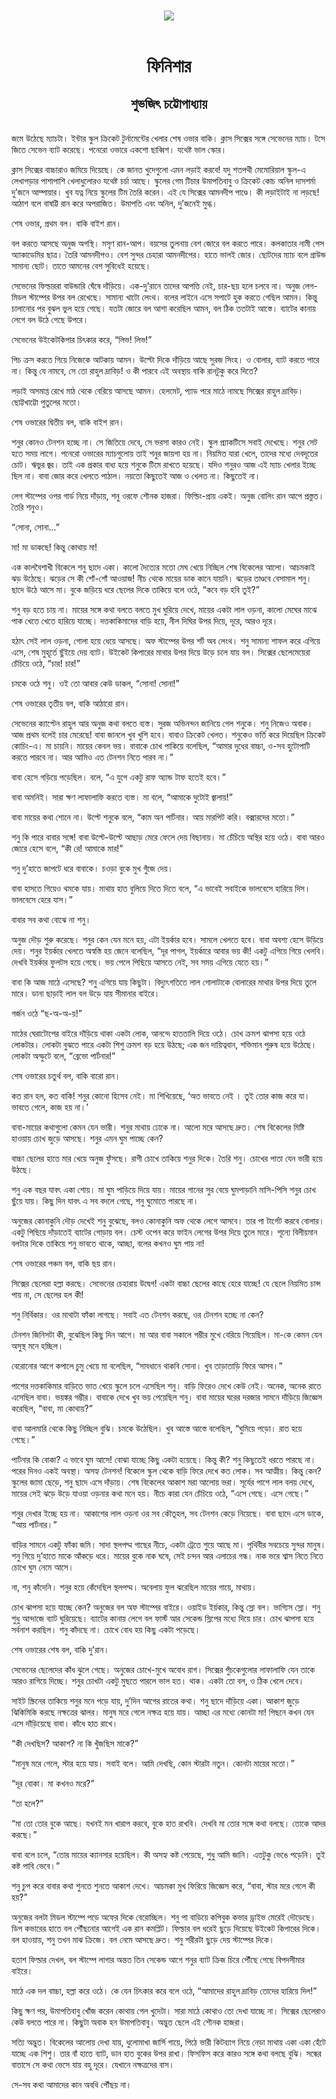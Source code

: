 <div align=center> <img src="../../metadata/images/rabibasariya/ফিনিশার-শুভজিৎ-চট্টোপাধ্যায়.jpg" align="center"></div><br><h1 align=center>ফিনিশার</h1>
<h2 align=center>শুভজিৎ চট্টোপাধ্যায়</h2><br>জমে উঠেছে ম্যাচটা। ইন্টার স্কুল ক্রিকেট টুর্নামেন্টের খেলার শেষ ওভার বাকি। ক্লাস সিক্সের সঙ্গে সেভেনের ম্যাচ। টসে জিতে সেভেন ব্যাট করেছে। পনেরো ওভারে একশো ছাব্বিশ। যথেষ্ট ভাল স্কোর।

ক্লাস সিক্সের বাচ্চারাও জমিয়ে দিয়েছে। কে জানত খুদেগুলো এমন লড়াই করবে! যদু শতপথী মেমোরিয়াল স্কুল-এ লেখাপড়ার পাশাপাশি খেলাধুলোরও যথেষ্ট চর্চা আছে। স্কুলের গেম টিচার উমাপতিবাবু ও ক্রিকেট কোচ অনিল দাসশর্মা দু’জনে আম্পায়ার। খুব যত্ন নিয়ে স্কুলের টিম তৈরি করেন। এই যে সিক্সের আমনদীপ পাণ্ডে। কী লড়াইটাই না লড়ছে! আঠাশ বলে বাষট্টি রান করে অপরাজিত। উমাপতি এবং অনিল, দু’জনেই মুগ্ধ।

শেষ ওভার, প্রথম বল। বাকি বাইশ রান।

বল করতে আসছে অনুজ অগস্থি। মসৃণ রান-আপ। বয়সের তুলনায় বেশ জোরে বল করতে পারে। কলকাতার নামী পেস অ্যাকাডেমির ছাত্র। তৈরি আমনদীপও। বেশ সুন্দর চেহারা আমনদীপের। হাতে ভালই জোর। ছোটদের ম্যাচ বলে গ্রাউন্ড সামান্য ছোট। তাতে আমনের বেশ সুবিধেই হয়েছে।

সেভেনের ফিল্ডাররা বাউন্ডারি ঘেঁষে দাঁড়িয়ে। এক-দু’রানে তাদের আপত্তি নেই, চার-ছয় হলে চলবে না। অনুজ লেগ-মিডল স্টাম্পের উপর বল রেখেছে। সামান্য খাটো লেংথ। বলের লাইনে এসে সপাটে হুক করতে গেছিল আমন। কিন্তু চালানোর পর বুঝল ভুল হয়ে গেছে। যতটা জোরে বল আশা করেছিল আমন, বল ঠিক ততটাই আস্তে। ব্যাটের কানায় লেগে বল উঠে গেছে উপরে।

সেভেনের উইকেটকিপার চিৎকার করে, “লিভ! লিভ!”

পিচ ক্রস করতে গিয়ে নিজেকে আটকায় আমন। উল্টো দিকে দাঁড়িয়ে আছে সুরজ সিংহ। ও বোলার, ব্যাট করতে পারে না। কিন্তু যে নামবে, সে তো রাহুল দ্রাবিড়! ও কী পারবে এই অবস্থায় বাকি রানটুকু করে দিতে?

লড়াই অসমাপ্ত রেখে মাঠ থেকে বেরিয়ে আসছে আমন। হেলমেট, প্যাড পরে মাঠে নামছে সিক্সের রাহুল দ্রাবিড়। ছোট্টখাট্টো পুতুলের মতো।

শেষ ওভারের দ্বিতীয় বল, বাকি বাইশ রান।

শনুর কোনও টেনশন হচ্ছে না। সে জিতিয়ে দেবে, সে ভরসা কারও নেই।‌ স্কুল প্র্যাকটিসে সবাই দেখেছে। শনুর সেট হতে সময় লাগে। পনেরো ওভারের ম্যাচগুলোয় তাই শনুর জায়গা হয় না। নিয়মিত যারা খেলে, তাদের মধ্যে দেবদূতের চোট। ঋভুর জ্বর। তাই এক প্রকার বাধ্য হয়ে শনুকে টিমে রাখতে হয়েছে। যদিও শনুরও আজ এই ম্যাচ খেলার ইচ্ছে ছিল না। বাবা জোর করে খেলতে পাঠাল। নয়তো কিছুতেই আজ ও খেলত না। কিছুতেই না।

লেগ স্টাম্পের ওপর গার্ড নিয়ে দাঁড়ায়, শনু ওরফে শৌনক হাজরা। ফিল্ডিং-প্রায় একই। অনুজ বোলিং রান আপে প্রস্তুত। তৈরি শনুও।

“সোনা, সোনা...”

মা! মা ডাকছে! কিন্তু কোথায় মা!

এক কালবৈশাখী বিকেলে শনু ছাদে একা। কালো দৈত্যের মতো মেঘ খেয়ে নিচ্ছিল শেষ বিকেলের আলো। আচমকাই ঝড় উঠেছে। ঝড়ের সে কী শোঁ-শোঁ আওয়াজ! নীচ থেকে মায়ের ডাক কানে যায়নি। ঝড়ের তাণ্ডবে বেসামাল শনু। ছাদে উঠে আসে মা। বুকে জড়িয়ে ধরে ছেলের দিকে তাকিয়ে বলে ওঠে, “কবে বড় হবি তুই?”

শনু বড় হতে চায় না। মায়ের সঙ্গে কথা বলতে বলতে মুখ ঘুরিয়ে দেখে, মায়ের একটা লাল ওড়না, কালো মেঘের মাঝে পাক খেতে খেতে হারিয়ে যাচ্ছে। দত্তকাকিমাদের বাড়ি হয়ে, নীল দিঘির উপর দিয়ে, দূরে, আরও দূরে।

হঠাৎ সেই লাল ওড়না, গোলা হয়ে ধেয়ে আসছে। অফ স্টাম্পের উপর শর্ট অব লেংথ। শনু সামান্য শাফল করে এগিয়ে এসে, শেষ মুহূর্তে ছুঁইয়ে দেয় ব্যাট। উইকেট কিপারের মাথার উপর দিয়ে উড়ে চলে যায় বল। সিক্সের ছেলেমেয়েরা চেঁচিয়ে ওঠে, “চার! চার!”

চমকে ওঠে শনু। ওই তো আবার কেউ ডাকল, “সোনা! সোনা!”

শেষ ওভারের তৃতীয় বল, বাকি আঠারো রান।

সেভেনের ক্যাপ্টেন রাহুল আর অনুজ কথা বলতে ব্যস্ত। সুরজ অভিনন্দন জানিয়ে গেল শনুকে। শনু নিজেও অবাক। আজ প্রথম বলেই চার মেরেছে! বাবা জানলে খুব খুশি হবে। বাবাও ক্রিকেট খেলত। শনুকেও ভর্তি করে দিয়েছিল ক্রিকেট কোচিং-এ। মা চায়নি। মায়ের কেবল ভয়। বাবাকে চোখ পাকিয়ে বলেছিল, “আমার দুধের বাচ্চা, ও-সব হুটোপাটি করতে পারবে না। আর আমিও এত টেনশন নিতে পারব না।”

বাবা হেসে গড়িয়ে পড়েছিল। বলে, “এ যুগে একটু রাফ অ্যান্ড টাফ হতেই হবে।”

বাবা অমনিই। সারা ক্ষণ লাফালাফি করতে ব্যস্ত। মা বলে, “আমাকে দুটোই জ্বালায়!”

বাবা মায়ের কথা শোনে না। উল্টে শনুকে বলে, “কাম অন পার্টনার। আয় মারপিট করি। বক্সারদের মতো।”

শনু কি পারে বাবার সঙ্গে! বাবা উল্টে-উল্টে আছাড় মেরে ফেলে দেয় বিছানায়। মা চেঁচিয়ে অস্থির হয়ে ওঠে। বাবা আরও জোরে হেসে বলে, “কী রে! আমাকে মার!”

শনু দু’হাতে জাপটে ধরে বাবাকে। চওড়া বুকে মুখ গুঁজে দেয়। 

বাবা হাসতে গিয়েও থমকে যায়। মাথায় হাত বুলিয়ে দিতে দিতে বলে, “এ ভাবেই সবাইকে ভালবেসে হারিয়ে দিস। ভালবেসে হেরে যাস।”

বাবার সব কথা বোঝে না শনু।

অনুজ দৌড় শুরু করেছে। শনুর কেন যেন মনে হয়, এটা ইয়র্কার হবে। সামলে খেলতে হবে। বাবা অবশ্য হেসে উড়িয়ে দেয়। শনুর ইয়র্কার খেলতে অস্বস্তি হয় জেনে বলেছিল, “দূর পাগল, ইয়র্কারে আবার ভয় কী! একটু এগিয়ে গিয়ে খেলবি। দেখবি ইয়র্কার ফুলটস হয়ে গেছে। ভয় পেলে পিছিয়ে আসতে নেই, সব সময় এগিয়ে যেতে হয়।”

বাবা কি আজ মাঠে এসেছে? শনু এগিয়ে যায় কিছুটা। বিদ্যুৎগতিতে লাল গোলাটাকে বোলারের মাথার উপর দিয়ে তুলে মারে। ডানা ছাড়াই লাল বল উড়ে যায় সীমানার বাইরে।

গর্জন ওঠে “ছ-অ-অ-য়!”

মাঠের ঘেরাটোপের বাইরে দাঁড়িয়ে থাকা একটা লোক, আনন্দে হাততালি দিয়ে ওঠে। চোখ ক্রমশ ঝাপসা হয়ে ওঠে লোকটার। লোকটা বুঝতে পারে একটা শিশু ক্রমশ বড় হয়ে উঠছে; এক জন দায়িত্ববান, শক্তিমান পুরুষ হয়ে উঠেছে। লোকটা অস্ফুটে বলে, “ব্রেভো পার্টনার!”

শেষ ওভারের চতুর্থ বল, বাকি বারো রান।

কত রান হল, কত বাকি! শনুর কোনো হিসেব নেই। মা শিখিয়েছে, ‘অত ভাবতে নেই ‌। তুই তোর কাজ করে যা। ভাবতে গেলে, কাজ হয় না।’

বাবা-মায়ের কথাগুলো কেমন যেন ভারী। শনুর মাথায় ঢোকে না। আলো মরে আসছে দ্রুত। শেষ বিকেলের মিষ্টি হাওয়ায় চোখ জুড়ে আসছে। শনুর এমন ঘুম পাচ্ছে কেন?

বাচ্চা ছেলের হাতে মার খেয়ে অনুজ ফুঁসছে। রাগী চোখে তাকিয়ে শনুর দিকে। তৈরি শনু। চোখের পাতা যেন ভারী হয়ে উঠছে।

শনু এক বছর যাবৎ একা শোয়। মা ঘুম পাড়িয়ে দিয়ে যায়। মায়ের গানের সুর বেয়ে ঘুমপাড়ানি মাসি-পিসি শনুর চোখ ছুঁয়ে যায়। কিছু দিন যাবৎ এ সব বদলে গেছে, শনু ঘুমোতে পারছে না।

অনুজের কোনাকুনি দৌড় দেখেই শনু বুঝেছে, বলও কোনাকুনি অফ থেকে লেগে আসবে। তার পা টার্গেট করবে বোলার। একটু পিছিয়ে দাঁড়াতেই ব্যাটের গোড়ায় বল। চেস্ট ওপেন করে ফাইন লেগের উপর দিয়ে তুলে মারে। শূন্যে বিলীয়মান বলটার দিকে তাকিয়ে শনু ভাবতে থাকে, আচ্ছা, বলের কখনও ঘুম পায় না!

শেষ ওভারের পঞ্চম বল, বাকি ছয় রান।

সিক্সের ছেলেরা হল্লা করছে। সেভেনের চেহারায় উদ্বেগ! একটা বাচ্চা ছেলের কাছে হেরে যাচ্ছে! যে ছেলে নিয়মিত চান্স পায় না, সে ছেলের হল কী!

শনু নির্বিকার। ওর মাথাটা ফাঁকা লাগছে। সবাই এত টেনশন করছে, ওর টেনশন হচ্ছে না কেন?

টেনশন জিনিসটা কী, বুঝেছিল কিছু দিন আগে। মা আর বাবা সকালে গম্ভীর মুখে বেরিয়ে গিয়েছিল। মা-কে কেমন যেন অসুস্থ মনে হচ্ছিল।

বেরোনোর আগে কপালে চুমু খেয়ে মা বলেছিল, “সাবধানে থাকবি সোনা। খুব তাড়াতাড়ি ফিরে আসব।”

পাশের দত্তকাকিমার বাড়িতে ভাত খেয়ে স্কুলে চলে এসেছিল শনু। বাড়ি ফিরেও দেখে কেউ নেই। অনেক, অনেক রাতে এসেছিল বাবা। ভয়ঙ্কর গম্ভীর। বাবাকে দেখে খুব ভয় পেয়েছিল শনু। বাবা মায়ের ঘরের দরজার সামনে দাঁড়িয়ে জিজ্ঞেস করেছিল, “বাবা, মা কোথায়?”

বাবা আলমারি থেকে কিছু নিচ্ছিল বুঝি। চমকে উঠেছিল। খুব আস্তে আস্তে বলেছিল, “ঘুমিয়ে পড়ো। রাত হয়ে গেছে।”

পার্টনার কি বোকা? এ ভাবে ঘুম আসে! বোঝা যাচ্ছে কিছু একটা হয়েছে। কিন্তু কী? শনু কিছুতেই ধরতে পারছে না। পরের দিনও একই অবস্থা। অসহ্য টেনশন! বিকেলে স্কুল থেকে বাড়ি ফিরে দেখে কত লোক। সব আত্মীয়। কিন্তু কেন? স্কুলের জামা ছেড়ে, শনু ছাদে এসে দাঁড়ায়। শেষ বিকেলের আকাশ মরা আলোয় ভরা। সূর্যের পাশে লাল বলয় দেখে, মায়ের সেই ঝড়ে উড়ে যাওয়া ওড়নার কথা মনে হয়। নীচে কারা যেন চেঁচিয়ে ওঠে, “এসে গেছে। এসে গেছে।”

শনুর দেখার ইচ্ছে হয় না। আকাশের লাল ওড়না ওর সব কৌতূহল, সব টেনশন কেড়ে নিয়েছে। বাবা ছাদে এসে ডাকে, “আয় পার্টনার।”

বাড়ির সামনে একটু ফাঁকা জমি। সাদা স্থলপদ্ম গাছের নীচে, একটা ট্রেতে শুয়ে আছে মা। পৃথিবীর সবচেয়ে সুন্দর মানুষ। শনু গিয়ে দু’হাতে মাকে আঁকড়ে ধরে। মায়ের বুকে নাক ঘষে, সেই চন্দন আর এলাচের গন্ধ। নাক ভরে শ্বাস নিতে নিতে চোখে ঘুম নেমে আসে।

না, শনু কাঁদেনি। শনুর হয়ে কেঁদেছিল স্থলপদ্ম। অবেলায় ফুল ঝরেছিল মায়ের গায়ে, মাথায়।

চোখ ঝাপসা হয়ে যাচ্ছে কেন? অনুজের বল অফ স্টাম্পের বাইরে। ওয়াইড ইর্য়কার, কিন্তু স্লো বল। ভাগ্যিস স্লো। শনু শুধু আন্দাজে ব্যাট ঘুরিয়েছে। ব্যাটের কানায় লেগে বল ফার্স্ট আর সেকেন্ড স্লিপের মধ্যে দিয়ে চার। চোখ ঝাপসা হয়ে সর্বনাশ করছিল। শনু কাঁদছে না। চোখে বোধ হয় কিছু একটা পড়েছে।

শেষ ওভারের শেষ বল, বাকি দু’রান।

সেভেনের ছেলেদের কাঁধ ঝুলে গেছে। অনুজের চোখে-মুখে অবোধ রাগ। সিক্সের পুঁচকেগুলোর লাফালাফি যেন তাকে আরও রাগিয়ে দিচ্ছে। শনুর চোখটা একটু মুছতে পারলে ভাল হত। থাক। একটা তো বল, ও ঠিক খেলে দেবে।

সাইট স্ক্রিনের তাকিয়ে শনুর মনে পড়ে যায়, দু’দিন আগের রাতের কথা। শনু ছাদে দাঁড়িয়ে একা। আকাশ জুড়ে ঝিকিমিকি করছে নক্ষত্রের ঝালর। মানুষ মরে গেলে নক্ষত্র হয়ে যায়। আচ্ছা এর মধ্যে কোনটা মা! পিছনে কখন যেন এসে দাঁড়িয়েছে বাবা। কাঁধে হাত রাখে।

“কী দেখছিস? আকাশ? না কি খুঁজছিস মাকে?”

“মানুষ মরে গেলে, স্টার হয়ে যায়। সবাই বলে। আমি দেখছি, কোন স্টারটা নতুন। কোনটা মায়ের মতো।”

“দূর বোকা। মা কখনও মরে?”

“তা হলে?”

“মা তো তোর বুকে আছে। যখনই মন খারাপ করবে, বুকে হাত রাখবি। দেখবি মা তোর সঙ্গে কথা বলছে। তোকে আদর করছে।”

বাবা বলে চলে, “তোর মায়ের ক্যানসার হয়েছিল। কী অসহ্য কষ্ট পেয়েছে, শুধু আমি জানি। এতটুকু ভেঙে পড়েনি। তুই কষ্ট পাবি ভেবে।”

শনু চুপ করে বাবার কথা শুনতে শুনতে আকাশ দেখে। আচমকা মুখ ফিরিয়ে জিজ্ঞেস করে, “বাবা, স্টার মরে গেলে কী হয়?”

অনুজের বলটা মিডল স্টাম্পে পড়ে অফের দিকে বেরোচ্ছিল। শনু পা বাড়িয়ে কপিবুক কভার ড্রাইভ মেরেই দৌড়েছে। ডিপ কভারের হাতে বল পৌঁছনোর আগেই এক রান কমপ্লিট। ফিল্ডার বল ধরেই ছুড়ে দিয়েছে উইকেট কিপারের দিকে। বল হাওয়ায়, শনু তখন মাঝ ক্রিজে। বল নেমে আসছে দ্রুত। শনু শরীরটা ছুড়ে দেয় স্টাম্পের দিকে।

হতাশ ফিল্ডার দেখল, বল স্টাম্পে লাগার অন্তত তিন সেকেন্ড আগে শনুর ব্যাট ক্রিজ চিরে পৌঁছে গেছে বিপদসীমার বাইরে।

মাঠে এক দল বাচ্চা, হল্লা করে ওঠে। কে যেন চিৎকার করে বলে ওঠে, “আমাদের রাহুল দ্রাবিড় তোদের হারিয়ে দিল!”

কিছু ক্ষণ পর, উমাপতিবাবু খোঁজ করেন কোথায় গেল খুদেটা। সারা মাঠে কোথাও তো দেখা যাচ্ছে না। সিক্সের ছেলেরাও কেউ বলতে পারে না। কিছুটা অবাক হন উমাপতিবাবু। অদ্ভুত ছেলে এই শৌনক হাজরা।

সত্যি অদ্ভুত। বিকেলের আলোয় দেখা যায়, ধুলোমাখা জার্সি গায়ে, পিঠে ভারী কিটব্যাগ নিয়ে নেড়া মাথায় একা একা হেঁটে যাচ্ছে এক শিশু। তার বাঁ হাতে ব্যাট, ডান হাত বুকের উপর রাখা। ফিসফিস করে কারও সঙ্গে কথা বলছে বুঝি। সন্ধের বাতাসে সে কথা ভেসে যায় বহু দূরে। যেখানে নক্ষত্রদের বাস।

সে-সব কথা আমাদের কান অবধি পৌঁছয় না।